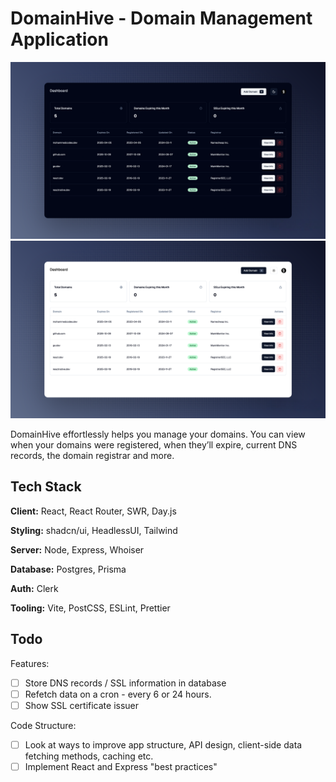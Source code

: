 # DomainHive - Domain Management Application

![Screenshot of DomainHive - Dark Mode](./domain-manager-dark-mode.png)
![Screenshot of DomainHive - Light Mode](./domain-manager-light-mode.png)

DomainHive effortlessly helps you manage your domains. You can view when your domains were registered, when they’ll expire, current DNS records, the domain registrar and more.

## Tech Stack

**Client:** React, React Router, SWR, Day.js

**Styling:** shadcn/ui, HeadlessUI, Tailwind

**Server:** Node, Express, Whoiser

**Database:** Postgres, Prisma

**Auth:** Clerk

**Tooling:** Vite, PostCSS, ESLint, Prettier

## Todo

Features:
- [ ] Store DNS records / SSL information in database
- [ ] Refetch data on a cron - every 6 or 24 hours.
- [ ] Show SSL certificate issuer

Code Structure:
- [ ] Look at ways to improve app structure, API design, client-side data fetching methods, caching etc.
- [ ] Implement React and Express "best practices"
